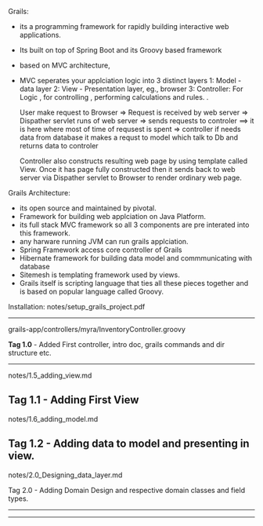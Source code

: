 
Grails: 

- its a programming framework for rapidly building interactive web applications. 
- Its built on top of Spring Boot  and its Groovy based framework 
- based on MVC architecture,
- MVC seperates your applciation logic into 3 distinct layers
  1: Model - data layer 
  2: View - Presentation layer, eg., browser
  3: Controller: For Logic , for controlling , performing calculations and rules. . 
  
  User make request to Browser => Request is received by web server =>  Dispather servlet runs of web server => sends requests to controler ==> it is here where most of time of requsest is spent =>  controller if needs data from database it makes a requst to model which talk to Db and returns data to controler
  
  Controller also constructs resulting web page by using template called View. Once it has page fully constructed then it sends back to web server via Dispather servlet to Browser to render ordinary web page. 
  
  
Grails Architecture: 
- its open source and maintained by pivotal. 
- Framework for building web applciation on Java Platform. 
- its full stack MVC framework so all 3 components are pre interated into this framework. 
- any harware running JVM can run grails applciation. 
- Spring Framework access core controller of Grails
- Hibernate framework for building data model and commmunicating with database 
- Sitemesh is templating framework used by views.
- Grails itself is scripting language that ties all these pieces together and is based on popular language called Groovy.

 
Installation: 
notes/setup_grails_project.pdf

----------------------------------------------------------------------------------------------------------------
grails-app/controllers/myra/InventoryController.groovy

**Tag 1.0** - Added First controller, intro doc, grails commands and dir structure etc. 

----------------------------------------------------------------------------------------------------------------
notes/1.5_adding_view.md

**Tag 1.1** - Adding First View
----------------------------------------------------------------------------------------------------------------
notes/1.6_adding_model.md

**Tag 1.2** - Adding data to model and presenting in view.
----------------------------------------------------------------------------------------------------------------
notes/2.0_Designing_data_layer.md

Tag 2.0 - Adding Domain Design and respective domain classes and field types. 

---------------------------------------------------------------------------------------------------------------- 
  
---------------------------------------------------------------------------------------------------------------- 
  
  
  


